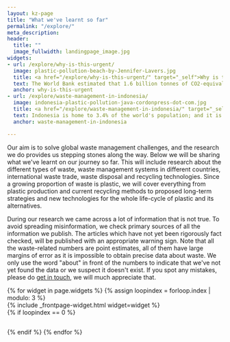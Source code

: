```yaml
---
layout: kz-page
title: "What we've learnt so far"
permalink: "/explore/"
meta_description:
header:
  title: ""
  image_fullwidth: landingpage_image.jpg
widgets:
- url: /explore/why-is-this-urgent/
  image: plastic-pollution-beach-by-Jennifer-Lavers.jpg
  title: <a href="/explore/why-is-this-urgent/" target="_self">Why is this urgent?</a>
  text: The World Bank estimated that 1.6 billion tonnes of CO2-equivalent greenhouse gas emissions (about 5 percent of global emissions) were generated from solid waste treatment and disposal in 2016. Diseases related to mismanaged waste result in 700,000 deaths each year. This is why changing waste management practices is an urgent matter.
  anchor: why-is-this-urgent
- url: /explore/waste-management-in-indonesia/
  image: indonesia-plastic-pollution-java-cordonpress-dot-com.jpg
  title: <a href="/explore/waste-management-in-indonesia/" target="_self">Waste management in Indonesia</a>
  text: Indonesia is home to 3.4% of the world's population; and it is estimated that 10% of the global ocean plastic pollution originates there. The Indonesia National Plastic Action Partnership mapped out this challenge.
  anchor: waste-management-in-indonesia

---
```


Our aim is to solve global waste management challenges, and the research we do provides us stepping stones along the way. Below we will be sharing what we've learnt on our journey so far. This will include research about the different types of waste, waste management systems in different countries, international waste trade, waste disposal and recycling technologies. Since a growing proportion of waste is plastic, we will cover everything from plastic production and current recycling methods to proposed long-term strategies and new technologies for the whole life-cycle of plastic and its alternatives.


During our research we came across a lot of information that is not true. To avoid spreading misinformation, we check primary sources of all the information we publish. The articles which have not yet been rigorously fact checked, will be published with an appropriate warning sign. Note that all the waste-related numbers are point estimates, all of them have large margins of error as it is impossible to obtain precise data about waste. We only use the word "about" in front of the numbers to indicate that we've not yet found the data or we suspect it doesn't exist. If you spot any mistakes, please do <a href="mailto:hello@samudra.world" target="_blank">get in touch</a>, we will much appreciate that.


<div class="row">
  {% for widget in page.widgets %}
    {% assign loopindex = forloop.index | modulo: 3 %}
    <div id="{{ widget.anchor }}">{% include _frontpage-widget.html widget=widget %}</div>
    {% if loopindex == 0 %}
  <hr style="height:1px; visibility:hidden;" /> <!-- Prevents long first column items from pushing new rows to the right -->
    {% endif %}
  {% endfor %}
</div>






